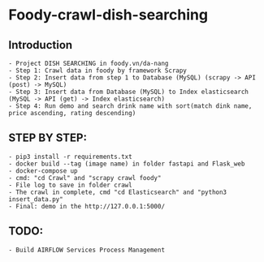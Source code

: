 # Foody-crawl-dish-searching
## Introduction
    - Project DISH SEARCHING in foody.vn/da-nang
    - Step 1: Crawl data in foody by framework Scrapy
    - Step 2: Insert data from step 1 to Database (MySQL) (scrapy -> API (post) -> MySQL)
    - Step 3: Insert data from Database (MySQL) to Index elasticsearch (MySQL -> API (get) -> Index elasticsearch)
    - Step 4: Run demo and search drink name with sort(match dink name, price ascending, rating descending)
## STEP BY STEP:
    - pip3 install -r requirements.txt
    - docker build --tag (image name) in folder fastapi and Flask_web
    - docker-compose up
    - cmd: "cd Crawl" and "scrapy crawl foody"
    - File log to save in folder crawl
    - The crawl in complete, cmd "cd Elasticsearch" and "python3 insert_data.py"
    - Final: demo in the http://127.0.0.1:5000/
## TODO:
    - Build AIRFLOW Services Process Management
    